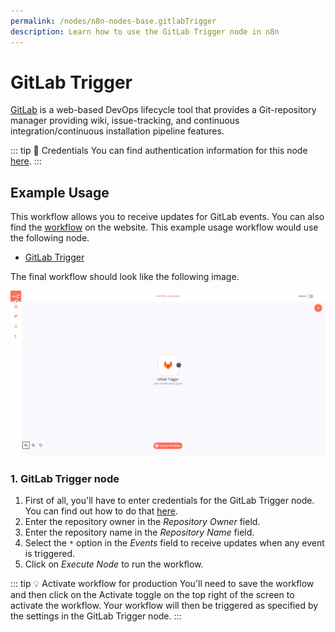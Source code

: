 ```yaml
---
permalink: /nodes/n8n-nodes-base.gitlabTrigger
description: Learn how to use the GitLab Trigger node in n8n
---
```


# GitLab Trigger

[GitLab](https://gitlab.com/) is a web-based DevOps lifecycle tool that provides a Git-repository manager providing wiki, issue-tracking, and continuous integration/continuous installation pipeline features.

::: tip 🔑 Credentials
You can find authentication information for this node [here](../../../credentials/Gitlab/README.md).
:::


## Example Usage

This workflow allows you to receive updates for GitLab events. You can also find the [workflow](https://n8n.io/workflows/528) on the website. This example usage workflow would use the following node.
- [GitLab Trigger]()

The final workflow should look like the following image.

![A workflow with the GitLab Trigger node](./workflow.png)


### 1. GitLab Trigger node

1. First of all, you'll have to enter credentials for the GitLab Trigger node. You can find out how to do that [here](../../../credentials/Gitlab/README.md).
2. Enter the repository owner in the *Repository Owner* field.
3. Enter the repository name in the *Repository Name* field.
4. Select the `*` option in the *Events* field to receive updates when any event is triggered.
5. Click on *Execute Node* to run the workflow.

::: tip 💡 Activate workflow for production
You'll need to save the workflow and then click on the Activate toggle on the top right of the screen to activate the workflow. Your workflow will then be triggered as specified by the settings in the GitLab Trigger node.
:::
